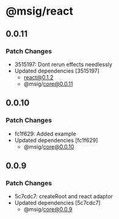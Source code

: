 # @msig/react

## 0.0.11

### Patch Changes

- 3515197: Dont rerun effects needlessly
- Updated dependencies [3515197]
  - react@0.1.2
  - @msig/core@0.0.11

## 0.0.10

### Patch Changes

- fc1f629: Added example
- Updated dependencies [fc1f629]
  - @msig/core@0.0.10

## 0.0.9

### Patch Changes

- 5c7cdc7: createRoot and react adaptor
- Updated dependencies [5c7cdc7]
  - @msig/core@0.0.9
